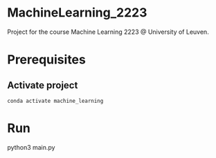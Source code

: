 # MachineLearning_2223

Project for the course Machine Learning 2223 @ University of Leuven.



# Prerequisites
## Activate project 
`conda activate machine_learning`

# Run 
python3 main.py